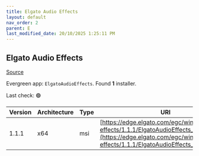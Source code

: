 ```yaml
---
title: Elgato Audio Effects
layout: default
nav_order: 2
parent: E
last_modified_date: 20/10/2025 1:25:11 PM
---
```


## Elgato Audio Effects

[Source](https://www.elgato.com/)

Evergreen app: `ElgatoAudioEffects`. Found **1** installer.

Last check: 🟢

| Version | Architecture | Type | URI                                                                                                                                                                                |
| ------- | ------------ | ---- | ---------------------------------------------------------------------------------------------------------------------------------------------------------------------------------- |
| 1.1.1   | x64          | msi  | [https://edge.elgato.com/egc/windows/audio-effects/1.1.1/ElgatoAudioEffects_1.1.1.80.msi](https://edge.elgato.com/egc/windows/audio-effects/1.1.1/ElgatoAudioEffects_1.1.1.80.msi) |
